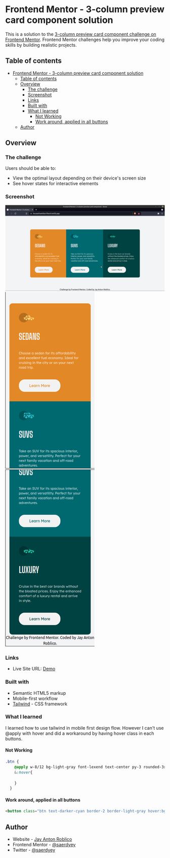 # Frontend Mentor - 3-column preview card component solution

This is a solution to the [3-column preview card component challenge on Frontend Mentor](https://www.frontendmentor.io/challenges/3column-preview-card-component-pH92eAR2-). Frontend Mentor challenges help you improve your coding skills by building realistic projects. 

## Table of contents

- [Frontend Mentor - 3-column preview card component solution](#frontend-mentor---3-column-preview-card-component-solution)
  - [Table of contents](#table-of-contents)
  - [Overview](#overview)
    - [The challenge](#the-challenge)
    - [Screenshot](#screenshot)
    - [Links](#links)
    - [Built with](#built-with)
    - [What I learned](#what-i-learned)
      - [Not Working](#not-working)
      - [Work around, applied in all buttons](#work-around-applied-in-all-buttons)
  - [Author](#author)

## Overview

### The challenge

Users should be able to:

- View the optimal layout depending on their device's screen size
- See hover states for interactive elements

### Screenshot

![](./screenshot-desktop.png)
![](./screenshot-mobile1.png)
![](./screenshot-mobile2.png)


### Links

- Live Site URL: [Demo](https://focused-hamilton-ffeec9.netlify.app/)

### Built with

- Semantic HTML5 markup
- Mobile-first workflow
- [Tailwind](https://tailwindcss.com/) - CSS framework

### What I learned

I learned how to use tailwind in mobile first design flow. However I can't use @apply with hover and did a workaround by having hover class in each buttons.

#### Not Working
```css
.btn {
    @apply w-8/12 bg-light-gray font-lexend text-center py-3 rounded-3xl;
    &:hover{

    }
  }
```
#### Work around, applied in all buttons
```html
<button class="btn text-darker-cyan border-2 border-light-gray hover:bg-darker-cyan hover:text-light-gray transition-colors delay-100">Learn More</button>
```

## Author

- Website - [Jay Anton Roblico](https://www.jayantonroblico.tech)
- Frontend Mentor - [@saerdyey](https://www.frontendmentor.io/profile/saerdyey)
- Twitter - [@saerdyey](https://www.twitter.com/saerdyey)
